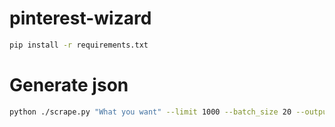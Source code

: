 # pinterest-wizard

```bash
pip install -r requirements.txt
```

# Generate json

```bash
python ./scrape.py "What you want" --limit 1000 --batch_size 20 --output ./output.json
```
